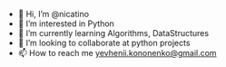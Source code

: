 - 👋 Hi, I’m @nicatino
- 👀 I’m interested in Python 
- 🌱 I’m currently learning Algorithms, DataStructures
- 💞️ I’m looking to collaborate at python projects
- 📫 How to reach me yevhenii.kononenko@gmail.com


<!---
nicatino/nicatino is a ✨ special ✨ repository because its `README.md` (this file) appears on your GitHub profile.
You can click the Preview link to take a look at your changes.
--->
